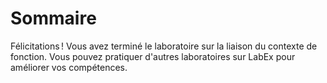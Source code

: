 # Sommaire

Félicitations ! Vous avez terminé le laboratoire sur la liaison du contexte de fonction. Vous pouvez pratiquer d'autres laboratoires sur LabEx pour améliorer vos compétences.
